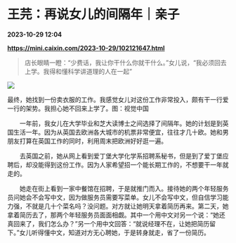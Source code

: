 # 王芫：再说女儿的间隔年｜亲子

**2023-10-29 12:04**

**https://mini.caixin.com/2023-10-29/102121647.html**

> 店长眼睛一瞪：“少费话，我让你干什么你就干什么。”女儿说，“我必须回去上学。我得和懂科学讲道理的人在一起”

  

![](https://img.caixin.com/2023-09-16/169483925818933_840_560.jpg)

最终，她找到一份卖衣服的工作。我感觉女儿对这份工作非常投入，颇有干一行爱一行的架势。我担心她不回来上学了。图：视觉中国

  

　　一年前，我女儿在大学毕业和芝大读博士之间选择了间隔年。她的计划是到英国生活一年。因为从英国去欧洲各大城市的机票非常便宜，往往才几十欧。她和男朋友打算在英国工作的同时，利用周末把欧洲好好逛一遍。

　　去英国之前，她从网上看到爱丁堡大学化学系招聘系秘书，但是到了爱丁堡应聘后，却没能得到这份工作。因为人家希望招一个能长期工作的，不想要干一年就走的。

　　她走在街上看到一家中餐馆在招聘，于是就推门而入。接待她的两个年轻服务员问她会不会写中文，因为做服务员需要写菜单。女儿不会写中文，但自信学习能力强，不就是几十个菜名吗？没问题。对方就让她明天拿着简历再来。第二天，她拿着简历去了，那两个年轻服务员面面相觑。其中一个用中文对另一个说：“她还真回来了，我们怎么办？”另一个用中文回答：“就说经理不在，让她把简历留下。”女儿听得懂中文，知道对方无心聘她，于是转身就走，省了一份简历。